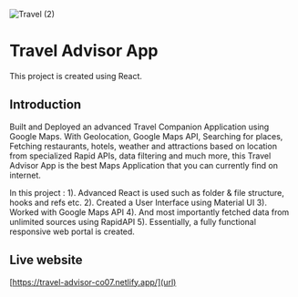 ![Travel (2)](https://user-images.githubusercontent.com/61210025/129095087-8ec018e3-1cd2-4c55-8ffc-77da12d84308.png)

# Travel Advisor App

This project is created using React.

## Introduction

Built and Deployed an advanced Travel Companion Application using Google Maps. With Geolocation, Google Maps API, Searching for places, Fetching restaurants, hotels, weather and attractions based on location from specialized Rapid APIs, data filtering and much more, this Travel Advisor App is the best Maps Application that you can currently find on internet.

In this project :
1). Advanced React is used such as folder & file structure, hooks and refs etc.
2). Created a User Interface using Material UI
3). Worked with Google Maps API
4). And most importantly fetched data from unlimited sources using RapidAPI
5). Essentially, a fully functional responsive web portal is created.

## Live website
[https://travel-advisor-co07.netlify.app/](url)


